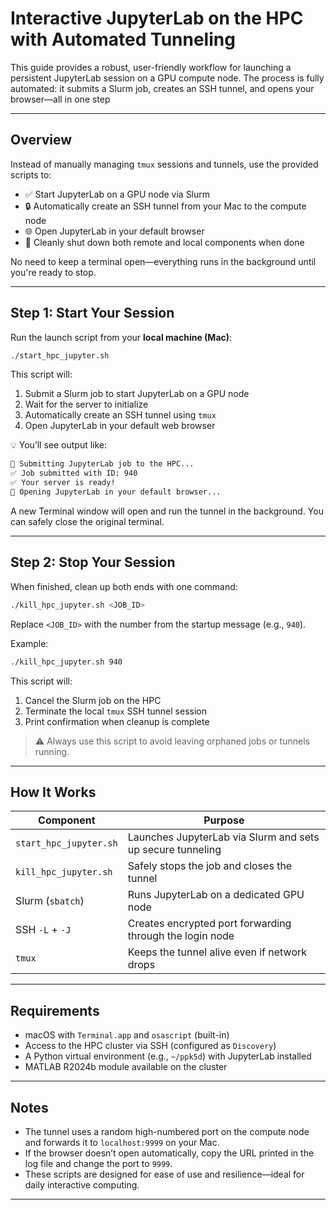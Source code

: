 # Interactive JupyterLab on the HPC with Automated Tunneling

This guide provides a robust, user-friendly workflow for launching a persistent JupyterLab session on a GPU compute node. The process is fully automated: it submits a Slurm job, creates an SSH tunnel, and opens your browser—all in one step

---

## Overview

Instead of manually managing `tmux` sessions and tunnels, use the provided scripts to:

- ✅ Start JupyterLab on a GPU node via Slurm
- 🔒 Automatically create an SSH tunnel from your Mac to the compute node
- 🌐 Open JupyterLab in your default browser
- 🧹 Cleanly shut down both remote and local components when done

No need to keep a terminal open—everything runs in the background until you're ready to stop.

---

## Step 1: Start Your Session

Run the launch script from your **local machine (Mac)**:

```bash
./start_hpc_jupyter.sh
```

This script will:

1. Submit a Slurm job to start JupyterLab on a GPU node
2. Wait for the server to initialize
3. Automatically create an SSH tunnel using `tmux`
4. Open JupyterLab in your default web browser

💡 You’ll see output like:

```bash
🚀 Submitting JupyterLab job to the HPC...
✅ Job submitted with ID: 940
✅ Your server is ready!
🚀 Opening JupyterLab in your default browser...
```

A new Terminal window will open and run the tunnel in the background. You can safely close the original terminal.

---

## Step 2: Stop Your Session

When finished, clean up both ends with one command:

```bash
./kill_hpc_jupyter.sh <JOB_ID>
```

Replace `<JOB_ID>` with the number from the startup message (e.g., `940`).

Example:

```bash
./kill_hpc_jupyter.sh 940
```

This script will:

1. Cancel the Slurm job on the HPC
2. Terminate the local `tmux` SSH tunnel session
3. Print confirmation when cleanup is complete

> ⚠️ Always use this script to avoid leaving orphaned jobs or tunnels running.

---

## How It Works

| Component | Purpose |
|---------|--------|
| `start_hpc_jupyter.sh` | Launches JupyterLab via Slurm and sets up secure tunneling |
| `kill_hpc_jupyter.sh` | Safely stops the job and closes the tunnel |
| Slurm (`sbatch`) | Runs JupyterLab on a dedicated GPU node |
| SSH `-L` + `-J` | Creates encrypted port forwarding through the login node |
| `tmux` | Keeps the tunnel alive even if network drops |

---

## Requirements

- macOS with `Terminal.app` and `osascript` (built-in)
- Access to the HPC cluster via SSH (configured as `Discovery`)
- A Python virtual environment (e.g., `~/ppk5d`) with JupyterLab installed
- MATLAB R2024b module available on the cluster

---

## Notes

- The tunnel uses a random high-numbered port on the compute node and forwards it to `localhost:9999` on your Mac.
- If the browser doesn’t open automatically, copy the URL printed in the log file and change the port to `9999`.
- These scripts are designed for ease of use and resilience—ideal for daily interactive computing.

---
